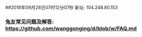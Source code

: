 ##2018年09月28日07时12分07秒 新址: 104.248.80.153
### 兔友常见问题及解答: https://github.com/wanggonging/d/blob/w/FAQ.md
